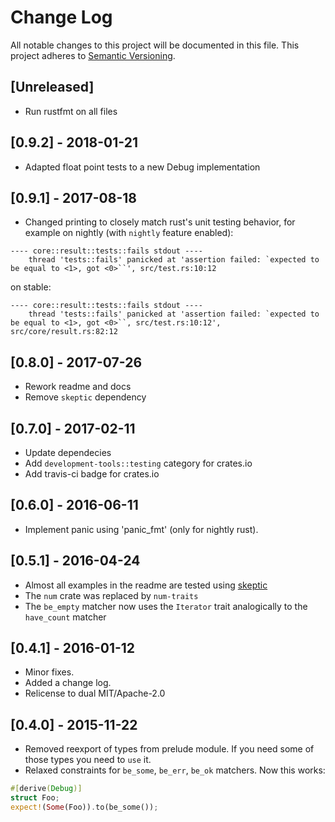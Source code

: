 # Change Log
All notable changes to this project will be documented in this file.
This project adheres to [Semantic Versioning](http://semver.org/).

## [Unreleased]
- Run rustfmt on all files

## [0.9.2] - 2018-01-21
- Adapted float point tests to a new Debug implementation

## [0.9.1] - 2017-08-18
- Changed printing to closely match rust's unit testing behavior, for example on nightly (with `nightly`
feature enabled):
```
---- core::result::tests::fails stdout ----
	thread 'tests::fails' panicked at 'assertion failed: `expected to be equal to <1>, got <0>``', src/test.rs:10:12
```
on stable:
```
---- core::result::tests::fails stdout ----
	thread 'tests::fails' panicked at 'assertion failed: `expected to be equal to <1>, got <0>``, src/test.rs:10:12', src/core/result.rs:82:12
```

## [0.8.0] - 2017-07-26
- Rework readme and docs
- Remove `skeptic` dependency

## [0.7.0] - 2017-02-11
- Update dependecies
- Add `development-tools::testing` category for crates.io
- Add travis-ci badge for crates.io

## [0.6.0] - 2016-06-11
- Implement panic using 'panic_fmt' (only for nightly rust).

## [0.5.1] - 2016-04-24
- Almost all examples in the readme are tested using [skeptic](https://crates.io/crates/skeptic)
- The `num` crate was replaced by `num-traits`
- The `be_empty` matcher now uses the `Iterator` trait analogically to the `have_count` matcher

## [0.4.1] - 2016-01-12
- Minor fixes.
- Added a change log.
- Relicense to dual MIT/Apache-2.0

## [0.4.0] - 2015-11-22
- Removed reexport of types from prelude module. If you need some of those types
you need to `use` it.
- Relaxed constraints for `be_some`, `be_err`, `be_ok` matchers. Now this works:
```rust
#[derive(Debug)]
struct Foo;
expect!(Some(Foo)).to(be_some());
```
